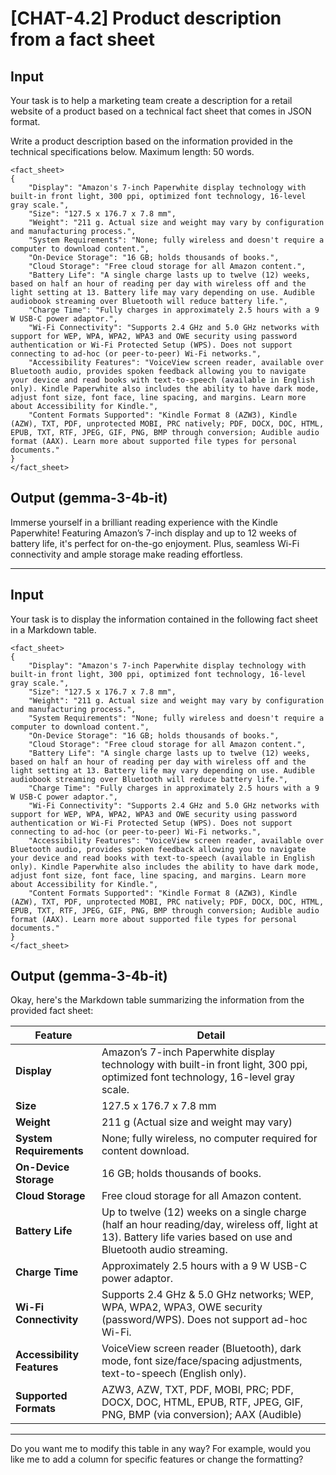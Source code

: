 # [CHAT-4.2] Product description from a fact sheet

## Input

Your task is to help a marketing team create a description for a retail website of a product based on a technical fact sheet that comes in JSON format.

Write a product description based on the information provided in the technical specifications below. Maximum length: 50 words.

```
<fact_sheet>
{
    "Display": "Amazon's 7-inch Paperwhite display technology with built-in front light, 300 ppi, optimized font technology, 16-level gray scale.",
    "Size": "127.5 x 176.7 x 7.8 mm",
    "Weight": "211 g. Actual size and weight may vary by configuration and manufacturing process.",
    "System Requirements": "None; fully wireless and doesn't require a computer to download content.",
    "On-Device Storage": "16 GB; holds thousands of books.",
    "Cloud Storage": "Free cloud storage for all Amazon content.",
    "Battery Life": "A single charge lasts up to twelve (12) weeks, based on half an hour of reading per day with wireless off and the light setting at 13. Battery life may vary depending on use. Audible audiobook streaming over Bluetooth will reduce battery life.",
    "Charge Time": "Fully charges in approximately 2.5 hours with a 9 W USB-C power adaptor.",
    "Wi-Fi Connectivity": "Supports 2.4 GHz and 5.0 GHz networks with support for WEP, WPA, WPA2, WPA3 and OWE security using password authentication or Wi-Fi Protected Setup (WPS). Does not support connecting to ad-hoc (or peer-to-peer) Wi-Fi networks.",
    "Accessibility Features": "VoiceView screen reader, available over Bluetooth audio, provides spoken feedback allowing you to navigate your device and read books with text-to-speech (available in English only). Kindle Paperwhite also includes the ability to have dark mode, adjust font size, font face, line spacing, and margins. Learn more about Accessibility for Kindle.",
    "Content Formats Supported": "Kindle Format 8 (AZW3), Kindle (AZW), TXT, PDF, unprotected MOBI, PRC natively; PDF, DOCX, DOC, HTML, EPUB, TXT, RTF, JPEG, GIF, PNG, BMP through conversion; Audible audio format (AAX). Learn more about supported file types for personal documents."
}
</fact_sheet>
```

## Output (gemma-3-4b-it)

Immerse yourself in a brilliant reading experience with the Kindle Paperwhite! Featuring Amazon’s 7-inch display and up to 12 weeks of battery life, it's perfect for on-the-go enjoyment. Plus, seamless Wi-Fi connectivity and ample storage make reading effortless.

---

## Input

Your task is to display the information contained in the following fact sheet in a Markdown table.

```
<fact_sheet>
{
    "Display": "Amazon's 7-inch Paperwhite display technology with built-in front light, 300 ppi, optimized font technology, 16-level gray scale.",
    "Size": "127.5 x 176.7 x 7.8 mm",
    "Weight": "211 g. Actual size and weight may vary by configuration and manufacturing process.",
    "System Requirements": "None; fully wireless and doesn't require a computer to download content.",
    "On-Device Storage": "16 GB; holds thousands of books.",
    "Cloud Storage": "Free cloud storage for all Amazon content.",
    "Battery Life": "A single charge lasts up to twelve (12) weeks, based on half an hour of reading per day with wireless off and the light setting at 13. Battery life may vary depending on use. Audible audiobook streaming over Bluetooth will reduce battery life.",
    "Charge Time": "Fully charges in approximately 2.5 hours with a 9 W USB-C power adaptor.",
    "Wi-Fi Connectivity": "Supports 2.4 GHz and 5.0 GHz networks with support for WEP, WPA, WPA2, WPA3 and OWE security using password authentication or Wi-Fi Protected Setup (WPS). Does not support connecting to ad-hoc (or peer-to-peer) Wi-Fi networks.",
    "Accessibility Features": "VoiceView screen reader, available over Bluetooth audio, provides spoken feedback allowing you to navigate your device and read books with text-to-speech (available in English only). Kindle Paperwhite also includes the ability to have dark mode, adjust font size, font face, line spacing, and margins. Learn more about Accessibility for Kindle.",
    "Content Formats Supported": "Kindle Format 8 (AZW3), Kindle (AZW), TXT, PDF, unprotected MOBI, PRC natively; PDF, DOCX, DOC, HTML, EPUB, TXT, RTF, JPEG, GIF, PNG, BMP through conversion; Audible audio format (AAX). Learn more about supported file types for personal documents."
}
</fact_sheet>
```

## Output (gemma-3-4b-it)

Okay, here's the Markdown table summarizing the information from the provided fact sheet:

| Feature             | Detail                                                                 |
|----------------------|-----------------------------------------------------------------------|
| **Display**          | Amazon’s 7-inch Paperwhite display technology with built-in front light, 300 ppi, optimized font technology, 16-level gray scale. |
| **Size**             | 127.5 x 176.7 x 7.8 mm                                                  |
| **Weight**           | 211 g (Actual size and weight may vary)                              |
| **System Requirements**| None; fully wireless, no computer required for content download.       |
| **On-Device Storage** | 16 GB; holds thousands of books.                                       |
| **Cloud Storage**    | Free cloud storage for all Amazon content.                             |
| **Battery Life**     | Up to twelve (12) weeks on a single charge (half an hour reading/day, wireless off, light at 13). Battery life varies based on use and Bluetooth audio streaming.|
| **Charge Time**      | Approximately 2.5 hours with a 9 W USB-C power adaptor.               |
| **Wi-Fi Connectivity**| Supports 2.4 GHz & 5.0 GHz networks; WEP, WPA, WPA2, WPA3, OWE security (password/WPS).  Does not support ad-hoc Wi-Fi. |
| **Accessibility Features**| VoiceView screen reader (Bluetooth), dark mode, font size/face/spacing adjustments, text-to-speech (English only). |
| **Supported Formats**| AZW3, AZW, TXT, PDF, MOBI, PRC; PDF, DOCX, DOC, HTML, EPUB, RTF, JPEG, GIF, PNG, BMP (via conversion); AAX (Audible) |

---

Do you want me to modify this table in any way?  For example, would you like me to add a column for specific features or change the formatting?
